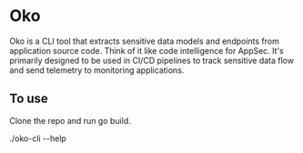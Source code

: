 # Oko

Oko is a CLI tool that extracts sensitive data models and endpoints from application source code. Think of it like code intelligence for AppSec. It's primarily designed to be used in CI/CD pipelines to track sensitive data flow and send telemetry to monitoring applications.

## To use

Clone the repo and run go build.

./oko-cli --help
